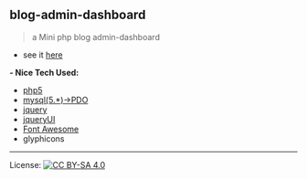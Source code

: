 ## blog-admin-dashboard
> a Mini php blog admin-dashboard

- see it [here](http://blogish.iblogger.org)

<strong>- Nice Tech Used:</strong>

- [php5](http://php.net/downloads.php)
- [mysql(5.*)->PDO](https://www.mysql.com/downloads/)
- [jquery](https://jquery.com)
- [jqueryUI](https://jqueryui.com)
- [Font Awesome](https://fontawesome.io)
- glyphicons

***
License: [![CC BY-SA 4.0](https://img.shields.io/badge/License-CC%20BY--SA%204.0-lightgrey.svg "CC")](https://creativecommons.org/licenses/by-sa/4.0/)
